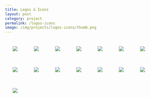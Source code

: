```yaml
---
title: Logos & Icons
layout: post
category: project
permalink: /logos-icons
image: /img/projects/logos-icons/thumb.png
---
```


<style type="text/css">
	img{padding:25px;}
</style>

<div class='col11 margin1'>
	<img src='/img/projects/logos-icons/spacedog.png' class='col4' />
	<img src='/img/projects/logos-icons/camp-imgur-b.png' class='col4' />
	<img src='/img/projects/logos-icons/vgnism-a.png' class='col4' />
	<img src='/img/projects/logos-icons/p4p.png' class='col4' />
	<img src='/img/projects/logos-icons/heart-ladder.png' class='col4' />
	<img src='/img/projects/logos-icons/rocket-logo.png' class='col4' />
	<img src='/img/projects/logos-icons/soon-enough.png' class='col4' />
	<img src='/img/projects/logos-icons/camp-imgur-a.png' class='col4' />
	<img src='/img/projects/logos-icons/partners-patch.png' class='col4' />
	<img src='/img/projects/logos-icons/vgnism-b.png' class='col4' />
	<img src='/img/projects/logos-icons/empty-stretch.png' class='col4' />
	<img src='/img/projects/logos-icons/osm-vote.png' class='col4' />
	<img src='/img/projects/logos-icons/ska-revival.png' class='col4 center' />
	<img src='/img/projects/logos-icons/heart-beaker.png' class='col4' />
	<img src='/img/projects/logos-icons/umbranchor.png' class='col4' />
</div>